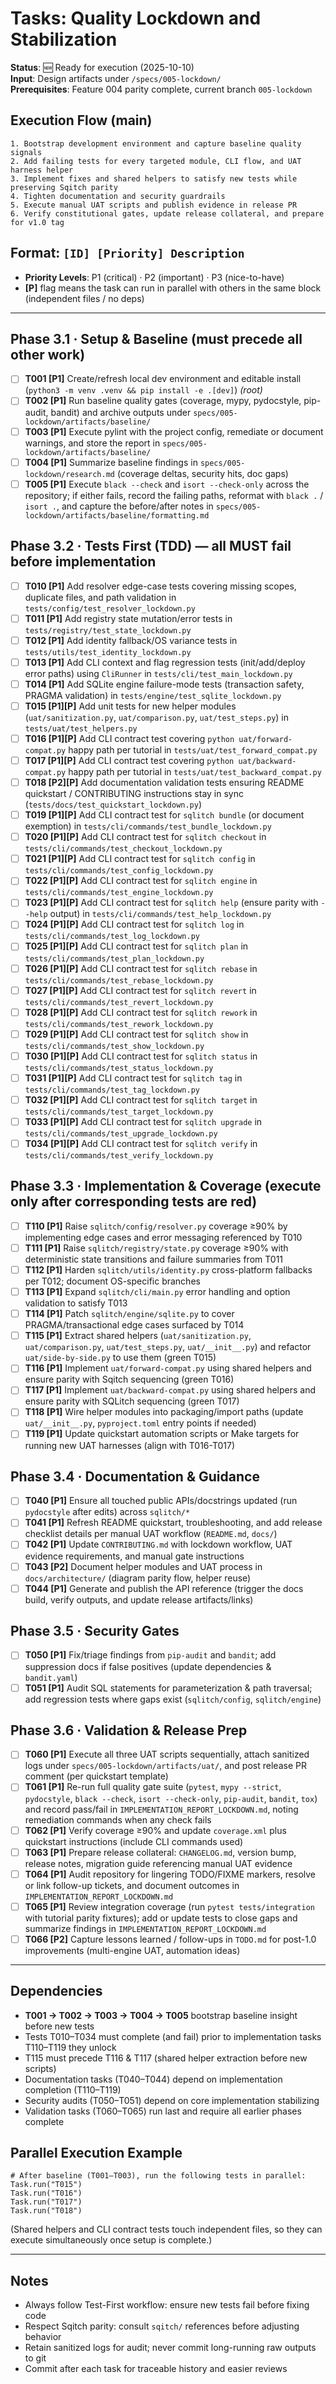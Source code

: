 # Tasks: Quality Lockdown and Stabilization

**Status**: 🆕 Ready for execution (2025-10-10)  
**Input**: Design artifacts under `/specs/005-lockdown/`  
**Prerequisites**: Feature 004 parity complete, current branch `005-lockdown`

## Execution Flow (main)
```
1. Bootstrap development environment and capture baseline quality signals
2. Add failing tests for every targeted module, CLI flow, and UAT harness helper
3. Implement fixes and shared helpers to satisfy new tests while preserving Sqitch parity
4. Tighten documentation and security guardrails
5. Execute manual UAT scripts and publish evidence in release PR
6. Verify constitutional gates, update release collateral, and prepare for v1.0 tag
```

## Format: `[ID] [Priority] Description`
- **Priority Levels**: P1 (critical) · P2 (important) · P3 (nice-to-have)  
- **[P]** flag means the task can run in parallel with others in the same block (independent files / no deps)

---

## Phase 3.1 · Setup & Baseline (must precede all other work)
- [ ] **T001 [P1]** Create/refresh local dev environment and editable install (`python3 -m venv .venv && pip install -e .[dev]`)  *(root)*
- [ ] **T002 [P1]** Run baseline quality gates (coverage, mypy, pydocstyle, pip-audit, bandit) and archive outputs under `specs/005-lockdown/artifacts/baseline/`
- [ ] **T003 [P1]** Execute pylint with the project config, remediate or document warnings, and store the report in `specs/005-lockdown/artifacts/baseline/`
- [ ] **T004 [P1]** Summarize baseline findings in `specs/005-lockdown/research.md` (coverage deltas, security hits, doc gaps)
- [ ] **T005 [P1]** Execute `black --check` and `isort --check-only` across the repository; if either fails, record the failing paths, reformat with `black .` / `isort .`, and capture the before/after notes in `specs/005-lockdown/artifacts/baseline/formatting.md`

## Phase 3.2 · Tests First (TDD) — all MUST fail before implementation
- [ ] **T010 [P1]** Add resolver edge-case tests covering missing scopes, duplicate files, and path validation in `tests/config/test_resolver_lockdown.py`
- [ ] **T011 [P1]** Add registry state mutation/error tests in `tests/registry/test_state_lockdown.py`
- [ ] **T012 [P1]** Add identity fallback/OS variance tests in `tests/utils/test_identity_lockdown.py`
- [ ] **T013 [P1]** Add CLI context and flag regression tests (init/add/deploy error paths) using `CliRunner` in `tests/cli/test_main_lockdown.py`
- [ ] **T014 [P1]** Add SQLite engine failure-mode tests (transaction safety, PRAGMA validation) in `tests/engine/test_sqlite_lockdown.py`
- [ ] **T015 [P1][P]** Add unit tests for new helper modules (`uat/sanitization.py`, `uat/comparison.py`, `uat/test_steps.py`) in `tests/uat/test_helpers.py`
- [ ] **T016 [P1][P]** Add CLI contract test covering `python uat/forward-compat.py` happy path per tutorial in `tests/uat/test_forward_compat.py`
- [ ] **T017 [P1][P]** Add CLI contract test covering `python uat/backward-compat.py` happy path per tutorial in `tests/uat/test_backward_compat.py`
- [ ] **T018 [P2][P]** Add documentation validation tests ensuring README quickstart / CONTRIBUTING instructions stay in sync (`tests/docs/test_quickstart_lockdown.py`)
- [ ] **T019 [P1][P]** Add CLI contract test for `sqlitch bundle` (or document exemption) in `tests/cli/commands/test_bundle_lockdown.py`
- [ ] **T020 [P1][P]** Add CLI contract test for `sqlitch checkout` in `tests/cli/commands/test_checkout_lockdown.py`
- [ ] **T021 [P1][P]** Add CLI contract test for `sqlitch config` in `tests/cli/commands/test_config_lockdown.py`
- [ ] **T022 [P1][P]** Add CLI contract test for `sqlitch engine` in `tests/cli/commands/test_engine_lockdown.py`
- [ ] **T023 [P1][P]** Add CLI contract test for `sqlitch help` (ensure parity with `--help` output) in `tests/cli/commands/test_help_lockdown.py`
- [ ] **T024 [P1][P]** Add CLI contract test for `sqlitch log` in `tests/cli/commands/test_log_lockdown.py`
- [ ] **T025 [P1][P]** Add CLI contract test for `sqlitch plan` in `tests/cli/commands/test_plan_lockdown.py`
- [ ] **T026 [P1][P]** Add CLI contract test for `sqlitch rebase` in `tests/cli/commands/test_rebase_lockdown.py`
- [ ] **T027 [P1][P]** Add CLI contract test for `sqlitch revert` in `tests/cli/commands/test_revert_lockdown.py`
- [ ] **T028 [P1][P]** Add CLI contract test for `sqlitch rework` in `tests/cli/commands/test_rework_lockdown.py`
- [ ] **T029 [P1][P]** Add CLI contract test for `sqlitch show` in `tests/cli/commands/test_show_lockdown.py`
- [ ] **T030 [P1][P]** Add CLI contract test for `sqlitch status` in `tests/cli/commands/test_status_lockdown.py`
- [ ] **T031 [P1][P]** Add CLI contract test for `sqlitch tag` in `tests/cli/commands/test_tag_lockdown.py`
- [ ] **T032 [P1][P]** Add CLI contract test for `sqlitch target` in `tests/cli/commands/test_target_lockdown.py`
- [ ] **T033 [P1][P]** Add CLI contract test for `sqlitch upgrade` in `tests/cli/commands/test_upgrade_lockdown.py`
- [ ] **T034 [P1][P]** Add CLI contract test for `sqlitch verify` in `tests/cli/commands/test_verify_lockdown.py`

## Phase 3.3 · Implementation & Coverage (execute only after corresponding tests are red)
- [ ] **T110 [P1]** Raise `sqlitch/config/resolver.py` coverage ≥90% by implementing edge cases and error messaging referenced by T010
- [ ] **T111 [P1]** Raise `sqlitch/registry/state.py` coverage ≥90% with deterministic state transitions and failure summaries from T011
- [ ] **T112 [P1]** Harden `sqlitch/utils/identity.py` cross-platform fallbacks per T012; document OS-specific branches
- [ ] **T113 [P1]** Expand `sqlitch/cli/main.py` error handling and option validation to satisfy T013
- [ ] **T114 [P1]** Patch `sqlitch/engine/sqlite.py` to cover PRAGMA/transactional edge cases surfaced by T014
- [ ] **T115 [P1]** Extract shared helpers (`uat/sanitization.py`, `uat/comparison.py`, `uat/test_steps.py`, `uat/__init__.py`) and refactor `uat/side-by-side.py` to use them (green T015)
- [ ] **T116 [P1]** Implement `uat/forward-compat.py` using shared helpers and ensure parity with Sqitch sequencing (green T016)
- [ ] **T117 [P1]** Implement `uat/backward-compat.py` using shared helpers and ensure parity with SQLitch sequencing (green T017)
- [ ] **T118 [P1]** Wire helper modules into packaging/import paths (update `uat/__init__.py`, `pyproject.toml` entry points if needed)
- [ ] **T119 [P1]** Update quickstart automation scripts or Make targets for running new UAT harnesses (align with T016-T017)

## Phase 3.4 · Documentation & Guidance
- [ ] **T040 [P1]** Ensure all touched public APIs/docstrings updated (run `pydocstyle` after edits) across `sqlitch/*`
- [ ] **T041 [P1]** Refresh README quickstart, troubleshooting, and add release checklist details per manual UAT workflow (`README.md`, `docs/`)
- [ ] **T042 [P1]** Update `CONTRIBUTING.md` with lockdown workflow, UAT evidence requirements, and manual gate instructions
- [ ] **T043 [P2]** Document helper modules and UAT process in `docs/architecture/` (diagram parity flow, helper reuse)
- [ ] **T044 [P1]** Generate and publish the API reference (trigger the docs build, verify outputs, and update release artifacts/links)

## Phase 3.5 · Security Gates
- [ ] **T050 [P1]** Fix/triage findings from `pip-audit` and `bandit`; add suppression docs if false positives (update dependencies & `bandit.yaml`)
- [ ] **T051 [P1]** Audit SQL statements for parameterization & path traversal; add regression tests where gaps exist (`sqlitch/config`, `sqlitch/engine`)

## Phase 3.6 · Validation & Release Prep
- [ ] **T060 [P1]** Execute all three UAT scripts sequentially, attach sanitized logs under `specs/005-lockdown/artifacts/uat/`, and post release PR comment (per quickstart template)
- [ ] **T061 [P1]** Re-run full quality gate suite (`pytest`, `mypy --strict`, `pydocstyle`, `black --check`, `isort --check-only`, `pip-audit`, `bandit`, `tox`) and record pass/fail in `IMPLEMENTATION_REPORT_LOCKDOWN.md`, noting remediation commands when any check fails
- [ ] **T062 [P1]** Verify coverage ≥90% and update `coverage.xml` plus quickstart instructions (include CLI commands used)
- [ ] **T063 [P1]** Prepare release collateral: `CHANGELOG.md`, version bump, release notes, migration guide referencing manual UAT evidence
- [ ] **T064 [P1]** Audit repository for lingering TODO/FIXME markers, resolve or link follow-up tickets, and document outcomes in `IMPLEMENTATION_REPORT_LOCKDOWN.md`
- [ ] **T065 [P1]** Review integration coverage (run `pytest tests/integration` with tutorial parity fixtures); add or update tests to close gaps and summarize findings in `IMPLEMENTATION_REPORT_LOCKDOWN.md`
- [ ] **T066 [P2]** Capture lessons learned / follow-ups in `TODO.md` for post-1.0 improvements (multi-engine UAT, automation ideas)

---

## Dependencies
- **T001 → T002 → T003 → T004 → T005** bootstrap baseline insight before new tests
- Tests T010–T034 must complete (and fail) prior to implementation tasks T110–T119 they unlock
- T115 must precede T116 & T117 (shared helper extraction before new scripts)
- Documentation tasks (T040–T044) depend on implementation completion (T110–T119)
- Security audits (T050–T051) depend on core implementation stabilizing
- Validation tasks (T060–T065) run last and require all earlier phases complete

## Parallel Execution Example
```
# After baseline (T001–T003), run the following tests in parallel:
Task.run("T015")
Task.run("T016")
Task.run("T017")
Task.run("T018")
```
(Shared helpers and CLI contract tests touch independent files, so they can execute simultaneously once setup is complete.)

---

## Notes
- Always follow Test-First workflow: ensure new tests fail before fixing code
- Respect Sqitch parity: consult `sqitch/` references before adjusting behavior
- Retain sanitized logs for audit; never commit long-running raw outputs to git
- Commit after each task for traceable history and easier reviews
